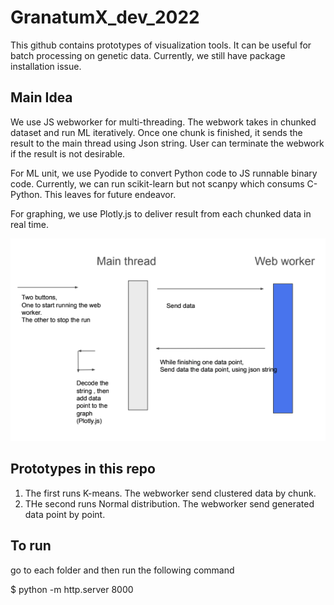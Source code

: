 # GranatumX_dev_2022

This github contains prototypes of visualization tools. It can be useful for batch processing on genetic data. Currently, we still have package installation issue.

## Main Idea
We use JS webworker for multi-threading. The webwork takes in chunked dataset and run ML iteratively. Once one chunk is finished, it sends the result to the main thread using Json string. User can terminate the webwork if the result is not desirable. 

For ML unit, we use Pyodide to convert Python code to JS runnable binary code. Currently, we can run scikit-learn but not scanpy which consums C-Python. This leaves for future endeavor.

For graphing, we use Plotly.js to deliver result from each chunked data in real time.

![alt text](./demo.png)

## Prototypes in this repo
1. The first runs K-means. The webworker send clustered data by chunk.
2. THe second runs Normal distribution. The webworker send generated data point by point.

## To run
go to each folder and then run the following command

$ python -m http.server 8000
